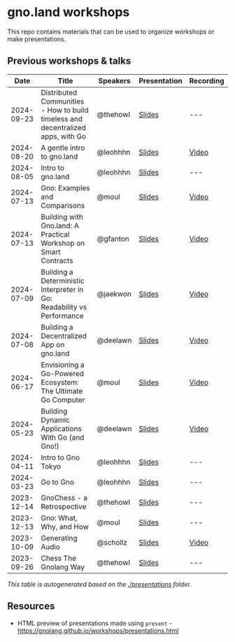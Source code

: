 # gno.land workshops

This repo contains materials that can be used to organize workshops or make 
presentations.

## Previous workshops & talks

[embedmd]:# (scripts/table.md)

|Date       |Title                                                                           |Speakers |Presentation                                                                                                       |Recording                                                 |
|----       |-----                                                                           |-------- |------------                                                                                                       |---------                                                 |
|2024-09-23 |Distributed Communities - How to build timeless and decentralized apps, with Go |@thehowl |[Slides](presentations/2024-09-23--distributed-communities-morgan/slides.reveal.pdf)                               |---                                                       |
|2024-08-20 |A gentle intro to gno.land                                                      |@leohhhn |[Slides](presentations/2024-08-20--gentle-intro-to-gnoland--leon/presentation.pdf)                                 |[Video](https://www.youtube.com/watch?v=hTGeG0z09NU)      |
|2024-08-05 |Intro to gno.land                                                               |@leohhhn |[Slides](https://docs.google.com/presentation/d/1tnplCWxhg-RFatDS3w1iJnO0vSfBAuw2ZA0ommNJQOU/edit?usp=sharing)     |---                                                       |
|2024-07-13 |Gno: Examples and Comparisons                                                   |@moul    |[Slides](https://gnolang.github.io/workshops/presentations/2024-07-13--nebular--manfred/presentation.slide.html#1) |[Video](https://www.youtube.com/watch?v=Zsl3xu_Edcc)      |
|2024-07-13 |Building with Gno.land: A Practical Workshop on Smart Contracts                 |@gfanton |[Slides](presentations/2024-07-13--nebular--gfanton/README.md)                                                     |[Video](https://www.youtube.com/watch?v=oBQ-t_E0QpI)      |
|2024-07-09 |Building a Deterministic Interpreter in Go: Readability vs Performance          |@jaekwon |[Slides](presentations/2024-07-09--gophercon-us--jae)                                                              |[Video](https://www.youtube.com/watch?v=betUkghf_jo)      |
|2024-07-08 |Building a Decentralized App on gno.land                                        |@deelawn |[Slides](presentations/2024-07-08--gophercon-us--dylan)                                                            |[Video](https://www.youtube.com/watch?v=lwL2VyjaV-A)      |
|2024-06-17 |Envisioning a Go-Powered Ecosystem: The Ultimate Go Computer                    |@moul    |[Slides](presentations/2024-06-17--gophercon-berlin--manfred)                                                      |[Video](https://youtu.be/dLE2-8QPK64?si=IidxNLGrwwS6jbYL) |
|2024-05-23 |Building Dynamic Applications With Go (and Gno!)                                |@deelawn |[Slides](presentations/2024-05-23--belgrade--dylan/slides.pdf)                                                     |[Video](https://www.youtube.com/watch?v=tNM1DHOxIQ8)      |
|2024-04-11 |Intro to Gno Tokyo                                                              |@leohhhn |[Slides](presentations/2024-04-11--tokyo-intro-to-gno--leon/slides.pdf)                                            |---                                                       |
|2024-03-23 |Go to Gno                                                                       |@leohhhn |[Slides](presentations/2024-03-23--seoul-go-to-gno--leon/Go_to_Gno_slides.pdf)                                     |---                                                       |
|2023-12-14 |GnoChess - a Retrospective                                                      |@thehowl |[Slides](presentations/2023-12-14--gnochess-a-retrospective--morgan/slides.reveal.md)                              |---                                                       |
|2023-12-13 |Gno: What, Why, and How                                                         |@moul    |[Slides](presentations/2023-12-13--rouen--manfred/slides.md)                                                       |---                                                       |
|2023-10-09 |Generating Audio                                                                |@schollz |[Slides](presentations/2023-10-09--generating-audio--schollz/presentation.md)                                      |[Video](https://www.youtube.com/watch?v=lmmUIEHhdqA&t=2s) |
|2023-09-26 |Chess The Gnolang Way                                                           |@thehowl |[Slides](presentations/2023-09-26--chess-the-gnolang-way--morgan/slides.reveal.md)                                 |---                                                       |

_This table is autogenerated based on the [./presentations](./presentations) folder._

## Resources

* HTML preview of presentations made using `present` - https://gnolang.github.io/workshops/presentations.html
